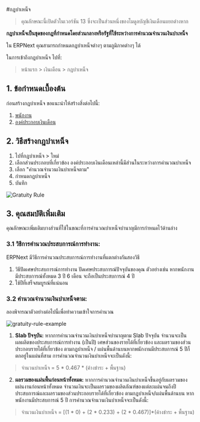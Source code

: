 <!-- add-breadcrumbs -->
#กฎบำเหน็จ

> คุณลักษณะนี้เปิดตัวในเวอร์ชัน 13 ซึ่งจะเป็นส่วนหนึ่งของโมดูลบัญชีเงินเดือนแยกต่างหาก

**กฎบำเหน็จเป็นชุดของกฎที่กำหนดโดยส่วนกลางหรือรัฐที่ใช้ระหว่างการคำนวณจำนวนเงินบำเหน็จ**

ใน ERPNext คุณสามารถกำหนดกฎบำเหน็จต่างๆ ตามภูมิภาคต่างๆ ได้

ในการเข้าถึงกฎบำเหน็จ ไปที่:

> หน้าแรก > เงินเดือน > กฎบำเหน็จ

## 1. ข้อกำหนดเบื้องต้น

ก่อนสร้างกฎบำเหน็จ ขอแนะนำให้สร้างสิ่งต่อไปนี้:

1. [พนักงาน](/docs/user/manual/th/human-resources/employee)
1. [องค์ประกอบเงินเดือน](/docs/user/manual/th/human-resources/salary-component)

## 2. วิธีสร้างกฎบำเหน็จ

1. ไปที่กฎบำเหน็จ > ใหม่
1. เลือกส่วนประกอบที่เกี่ยวข้อง องค์ประกอบเงินเดือนเหล่านี้มีส่วนในระหว่างการคำนวณบำเหน็จ
1. เลือก "คำนวณจำนวนเงินบำเหน็จตาม"
1. กำหนดกฎบำเหน็จ
1. บันทึก

<img class="screenshot" alt="Gratuity Rule" src="{{docs_base_url}}/assets/img/human-resources/gratuity-rule.png">

## 3. คุณสมบัติเพิ่มเติม

คุณลักษณะเพิ่มเติมบางส่วนที่ใช้ในขณะที่การคำนวณบำเหน็จบำนาญมีการกำหนดไว้ด้านล่าง

### 3.1 วิธีการคำนวณประสบการณ์การทำงาน:
ERPNext มีวิธีการคำนวณประสบการณ์การทำงานที่แตกต่างกันสองวิธี

1. วิธีปัดเศษประสบการณ์การทำงาน ปัดเศษประสบการณ์ปัจจุบันของคุณ ตัวอย่างเช่น หากพนักงานมีประสบการณ์ทั้งหมด 3 ปี 6 เดือน จะถือเป็นประสบการณ์ 4 ปี
1. ใช้ปีที่เสร็จสมบูรณ์ที่แน่นอน


### 3.2 คำนวณจำนวนเงินบำเหน็จตาม:

ลองพิจารณาตัวอย่างต่อไปนี้เพื่อทำความเข้าใจการคำนวณ

<img class="screenshot" alt="gratuity-rule-example" src="{{docs_base_url}}/assets/img/human-resources/gratuity-rule-example.png">

1. **Slab ปัจจุบัน:** หากการคำนวณจำนวนเงินบำเหน็จบำนาญตาม Slab ปัจจุบัน จำนวนจะเป็นผลผลิตของประสบการณ์การทำงาน (เป็นปี) เศษส่วนของรายได้ที่เกี่ยวข้อง และผลรวมของส่วนประกอบรายได้ที่เกี่ยวข้อง ตามกฎบำเหน็จ / แผ่นพื้นด้านบนหากพนักงานมีประสบการณ์ 5 ปีก็ตกอยู่ในแผ่นที่สาม การคำนวณจำนวนเงินบำเหน็จจะเป็นดังนี้:

> จำนวนบำเหน็จ = 5 * 0.467 * (ค้างชำระ + พื้นฐาน)

2. **ผลรวมของแผ่นพื้นก่อนหน้าทั้งหมด:** หากการคำนวณจำนวนเงินบำเหน็จขึ้นอยู่กับผลรวมของแผ่นงานก่อนหน้าทั้งหมด จำนวนเงินจะเป็นผลรวมของผลิตภัณฑ์ของแต่ละแผ่นจนถึงปีประสบการณ์และผลรวมของส่วนประกอบรายได้ที่เกี่ยวข้อง ตามกฎบำเหน็จ/แผ่นพื้นด้านบน หากพนักงานมีประสบการณ์ 5 ปี การคำนวณจำนวนเงินบำเหน็จจะเป็นดังนี้:


> จำนวนเงินบำเหน็จ = [(1 * 0) + (2 * 0.233) + (2 * 0.467)]*(ค้างชำระ + พื้นฐาน)


